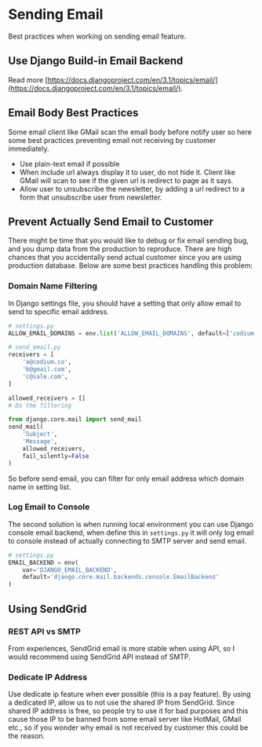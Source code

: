 # Sending Email

Best practices when working on sending email feature.

## Use Django Build-in Email Backend

Read more [https://docs.djangoproject.com/en/3.1/topics/email/](https://docs.djangoproject.com/en/3.1/topics/email/).

## Email Body Best Practices

Some email client like GMail scan the email body before notify user so here some
best practices preventing email not receiving by customer immediately.

- Use plain-text email if possible
- When include url always display it to user, do not hide it. Client like GMail
will scan to see if the given url is redirect to page as it says.
- Allow user to unsubscribe the newsletter, by adding a url redirect to a form
that unsubscribe user from newsletter.

## Prevent Actually Send Email to Customer

There might be time that you would like to debug or fix email sending bug, and
you dump data from the production to reproduce. There are high chances that you
accidentally send actual customer since you are using production database. Below
are some best practices handling this problem:

### Domain Name Filtering

In Django settings file, you should have a setting that only allow email to send
to specific email address.

```python
# settings.py
ALLOW_EMAIL_DOMAINS = env.list('ALLOW_EMAIL_DOMAINS', default=['codium.co'])

# send_email.py
receivers = [
    'a@codium.co',
    'b@gmail.com',
    'c@sale.com',
]

allowed_receivers = []
# Do the filtering

from django.core.mail import send_mail
send_mail(
    'Subject',
    'Message',
    allowed_receivers,
    fail_silently=False
)
```

So before send email, you can filter for only email address which domain name in
setting list.

### Log Email to Console

The second solution is when running local environment you can use Django console
email backend, when define this in `settings.py` it will only log email to
console instead of actually connecting to SMTP server and send email.

```python
# settings.py
EMAIL_BACKEND = env(
    var='DJANGO_EMAIL_BACKEND',
    default='django.core.mail.backends.console.EmailBackend'
)
```

## Using SendGrid

### REST API vs SMTP

From experiences, SendGrid email is more stable when using API, so I would
recommend using SendGrid API instead of SMTP.

### Dedicate IP Address

Use dedicate ip feature when ever possible (this is a pay feature). By using a
dedicated IP, allow us to not use the shared IP from SendGrid. Since shared IP
address is free, so people try to use it for bad purposes and this cause those
IP to be banned from some email server like HotMail, GMail etc., so if you wonder
why email is not received by customer this could be the reason.
